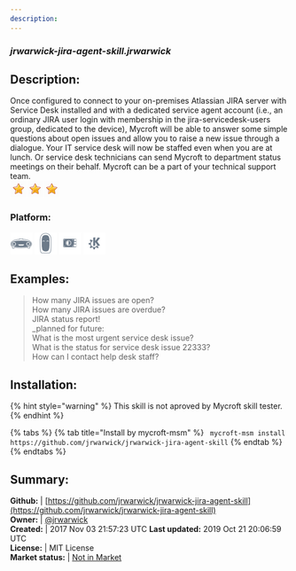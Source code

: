 ```yaml
---
description: 
---
```


### _jrwarwick-jira-agent-skill.jrwarwick_  
## Description:  
Once configured to connect to your on-premises Atlassian JIRA server with Service Desk installed and with a dedicated service agent account (i.e., an ordinary JIRA user login with membership in the jira-servicedesk-users group, dedicated to the device), Mycroft will be able to answer some simple questions about open issues and allow you to raise a new issue through a dialogue. Your IT service desk will now be staffed even when you are at lunch. Or service desk technicians can send Mycroft to department status meetings on their behalf. Mycroft can be a part of your technical support team.  
![](../.gitbook/assets/star.png)![](../.gitbook/assets/star.png)![](../.gitbook/assets/star.png)  
### Platform:  
 ![Mark I](../.gitbook/assets/mark-1-icon.png)  ![Mark II](../.gitbook/assets/mark-2-icon.png)  ![Picroft](../.gitbook/assets/picroft-icon.png)  ![plasmoid](../.gitbook/assets/kde.png)   
  
## Examples:  
> How many JIRA issues are open?  
> How many JIRA issues are overdue?  
> JIRA status report!  
> _planned for future:  
> What is the most urgent service desk issue?  
> What is the status for service desk issue 22333?  
> How can I contact help desk staff?  
  
## Installation:  
{% hint style="warning" %}
This skill is not aproved by Mycroft skill tester.
{% endhint %}
    
{% tabs %}
{% tab title="Install by mycroft-msm" %}
``` mycroft-msm install https://github.com/jrwarwick/jrwarwick-jira-agent-skill```
{% endtab %}
  {% endtabs %}
    
## Summary:  
**Github:** | [https://github.com/jrwarwick/jrwarwick-jira-agent-skill](https://github.com/jrwarwick/jrwarwick-jira-agent-skill)  
**Owner:** | [@jrwarwick](https://github.com/jrwarwick)  
**Created:** | 2017 Nov 03 21:57:23 UTC  **Last updated:** 2019 Oct 21 20:06:59 UTC  
**License:** | MIT License  
**Market status:** | [Not in Market](https://market.mycroft.ai/skill/)  
